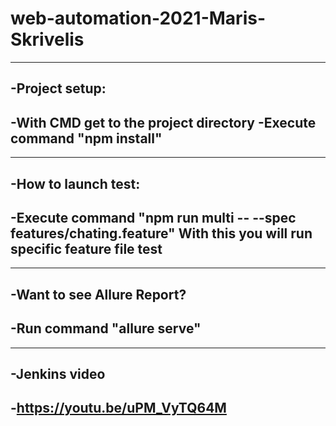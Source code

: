 # web-automation-2021-Maris-Skrivelis

----------
-Project setup:
-
-With CMD get to the project directory
-Execute command "npm install"
----------
----------
-How to launch test:
-
-Execute command "npm run multi -- --spec features/chating.feature" With this you will run specific feature file test
----------

----------
-Want to see Allure Report?
-
-Run command "allure serve"
----------

----------
-Jenkins video
-
-https://youtu.be/uPM_VyTQ64M
----------
